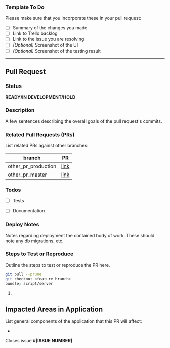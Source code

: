 ### Template To Do
Please make sure that you incorporate these in your pull request:
- [ ] Summary of the changes you made
- [ ] Link to Trello backlog
- [ ] Link to the issue you are resolving
- [ ] *(Optional)* Screenshot of the UI
- [ ] *(Optional)* Screenshot of the testing result

***
## Pull Request
### Status
**READY/IN DEVELOPMENT/HOLD**

### Description
A few sentences describing the overall goals of the pull request's commits.

### Related Pull Requests (PRs)
List related PRs against other branches:

branch | PR
------ | ------
other_pr_production | [link]()
other_pr_master | [link]()

### Todos
- [ ] Tests
- [ ] Documentation


### Deploy Notes
Notes regarding deployment the contained body of work. These should note any
db migrations, etc.

### Steps to Test or Reproduce
Outline the steps to test or reproduce the PR here.

```sh
git pull --prune
git checkout <feature_branch>
bundle; script/server
```

1. 

## Impacted Areas in Application
List general components of the application that this PR will affect:

* 

Closes issue **#[ISSUE NUMBER]**
